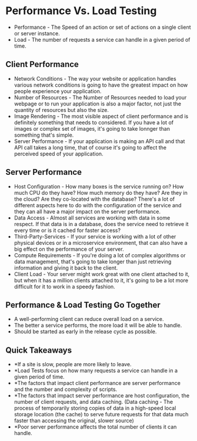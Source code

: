 # Performance Vs. Load Testing
- Performance - The Speed of an action or set of actions on a single client or server instance.
- Load - The number of requests a service can handle in a given period of time. 

## Client Performance
- Network Conditions - The way your website or application handles various network conditions is going to have the greatest impact on how people experience your application.
- Number of Resources - The Number of Resources needed to load your webpage or to run your application is also a major factor, not just the quantity of resources but also the size.
- Image Rendering - The most visible aspect of client performance and is definitely something that needs to considered. If you have a lot of images or complex set of images, it's going to take lonnger than something that's simple.
- Server Performance - If your application is making an API call and that API call takes a long time, that of course it's going to affect the perceived speed of your application.

## Server Performance
- Host Configuration - How many boxes is the service running on? How much CPU do they have? How much memory do they have? Are they in the cloud? Are they co-located with the database? There's a lot of different aspects here to do with the configuration of the service and they can all have a major impact on the server performance.
- Data Access - Almost all services are working with data in some respect. If that data is in a database, does the service need to retrieve it every time or is it cached for faster access?
- Third-Party-Services - If your service is working with a lot of other physical devices or in a microservice environment, that can also have a big effect on the performance of your server.
- Compute Requirements - If you're doing a lot of complex algorithms or data management, that's going to take longer than just retrieving information and giving it back to the client.
- Client Load - Your server might work great with one client attached to it, but when it has a million clients attached to it, it's going to be a lot more difficult for it to work in a speedy fashion.

## Performance & Load Testing Go Together
- A well-performing client can reduce overall load on a service.
- The better a service performs, the more load it will be able to handle.
- Should be started as early in the release cycle as possible.

## Quick Takeaways
- *If a site is slow, people are more likely to leave.
- *Load Tests focus on how many requests a service can handle in a given period of time.
- *The factors that impact client performance are server performance and the number and complexity of scripts.
- *The factors that impact server performance are host configuration, the number of client requests, and data caching. (Data caching - The process of temporarily storing copies of data in a high-speed local storage location (the cache) to serve future requests for that data much faster than accessing the original, slower source)
- *Poor server performance affects the total number of clients it can handle.